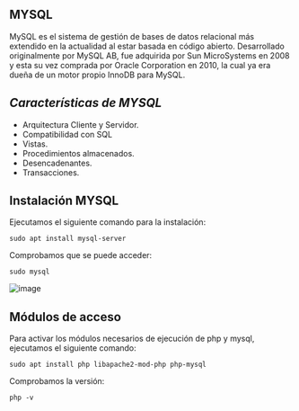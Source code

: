 ## MYSQL

MySQL es el sistema de gestión de bases de datos relacional más extendido en la actualidad al estar basada en código abierto. Desarrollado originalmente por MySQL AB, fue adquirida por Sun MicroSystems en 2008 y esta su vez comprada por Oracle Corporation en 2010, la cual ya era dueña de un motor propio InnoDB para MySQL.



## _Características de MYSQL_
- Arquitectura Cliente y Servidor.
- Compatibilidad con SQL
- Vistas.
- Procedimientos almacenados.
- Desencadenantes.
- Transacciones.


## Instalación MYSQL

Ejecutamos el siguiente comando para la instalación:
```
sudo apt install mysql-server
```

Comprobamos que se puede acceder:
```
sudo mysql
```
![image](https://user-images.githubusercontent.com/114391559/204761807-f7fa667e-862b-4e2a-8f2c-652677e52f37.png)

## Módulos de acceso

Para activar los módulos necesarios de ejecución de php y mysql, ejecutamos el siguiente comando:
```
sudo apt install php libapache2-mod-php php-mysql
```
Comprobamos la versión:
```
php -v
```













